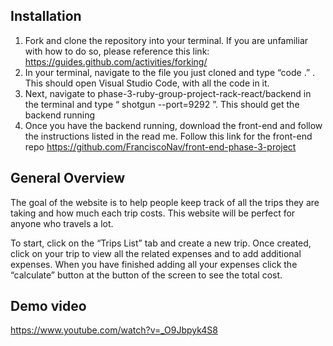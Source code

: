 ## Installation
1.	Fork and clone the repository into your terminal. If you are unfamiliar with how to do so, please reference this link: https://guides.github.com/activities/forking/
2.	In your terminal, navigate to the file you just cloned and type “code .” . This should open Visual Studio Code, with all the code in it.
3.	Next, navigate to phase-3-ruby-group-project-rack-react/backend in the terminal and type “ shotgun --port=9292 ”. This should get the backend running 
4. Once you have the backend running, download the front-end and follow the instructions listed in the read me. Follow this link for the front-end repo https://github.com/FranciscoNav/front-end-phase-3-project

## General Overview
The goal of the website is to help people keep track of all the trips they are taking and how much each trip costs. This website will be perfect for anyone who travels a lot.

To start, click on the “Trips List” tab and create a new trip. Once created, click on your trip to view all the related expenses and to add additional expenses. When you have finished adding all your expenses click the “calculate” button at the button of the screen to see the total cost.

## Demo video 
https://www.youtube.com/watch?v=_O9Jbpyk4S8